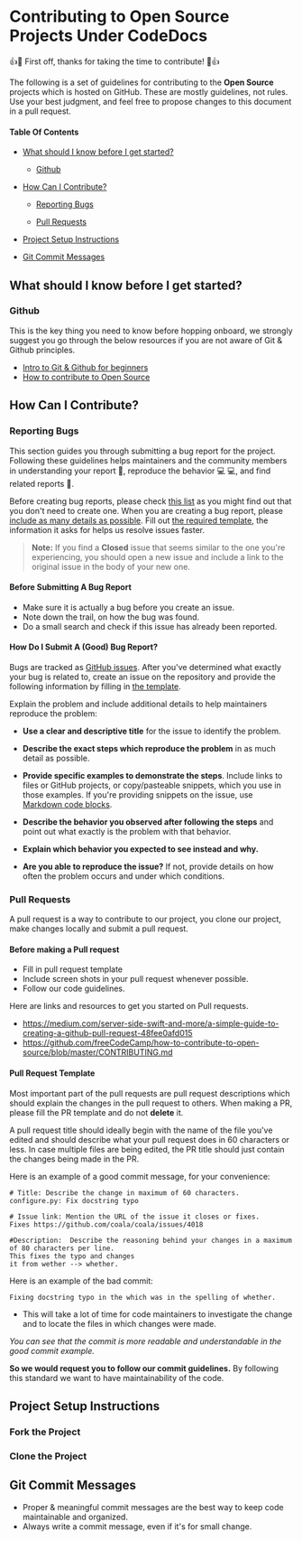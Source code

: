 # Contributing to Open Source Projects Under CodeDocs

:+1::tada: First off, thanks for taking the time to contribute! :tada::+1:

The following is a set of guidelines for contributing to the **Open Source** projects which is hosted on GitHub. These are mostly guidelines, not rules. Use your best judgment, and feel free to propose changes to this document in a pull request.

#### Table Of Contents

-   [What should I know before I get started?](#what-should-i-know-before-i-get-started)

    -   [Github](#github)

-   [How Can I Contribute?](#how-can-i-contribute)

    -   [Reporting Bugs](#reporting-bugs)

    -   [Pull Requests](#pull-requests)

-   [Project Setup Instructions](#project-setup-instructions)

-   [Git Commit Messages](#git-commit-messages)

## What should I know before I get started?

### Github

This is the key thing you need to know before hopping onboard, we strongly suggest you go through the below resources if you are not aware of Git & Github principles.

-   [Intro to Git & Github for beginners](https://medium.com/@abhishekj/an-intro-to-git-and-github-1a0e2c7e3a2f)
-   [How to contribute to Open Source](https://github.com/freeCodeCamp/how-to-contribute-to-open-source/blob/master/CONTRIBUTING.md)

## How Can I Contribute?

### Reporting Bugs

This section guides you through submitting a bug report for the project. Following these guidelines helps maintainers and the community members in understanding your report :pencil:, reproduce the behavior :computer: :computer:, and find related reports :mag_right:.

Before creating bug reports, please check [this list](#before-submitting-a-bug-report) as you might find out that you don't need to create one. When you are creating a bug report, please [include as many details as possible](#how-do-i-submit-a-good-bug-report). Fill out [the required template](#bug-issue-template), the information it asks for helps us resolve issues faster.

> **Note:** If you find a **Closed** issue that seems similar to the one you're experiencing, you should open a new issue and include a link to the original issue in the body of your new one.

#### Before Submitting A Bug Report

-   Make sure it is actually a bug before you create an issue.
-   Note down the trail, on how the bug was found.
-   Do a small search and check if this issue has already been reported.

#### How Do I Submit A (Good) Bug Report?

Bugs are tracked as [GitHub issues](https://guides.github.com/features/issues/). After you've determined what exactly your bug is related to, create an issue on the repository and provide the following information by filling in [the template](#bug-issue-template).

Explain the problem and include additional details to help maintainers reproduce the problem:

-   **Use a clear and descriptive title** for the issue to identify the problem.
-   **Describe the exact steps which reproduce the problem** in as much detail as possible.
-   **Provide specific examples to demonstrate the steps**. Include links to files or GitHub projects, or copy/pasteable snippets, which you use in those examples. If you're providing snippets on the issue, use [Markdown code blocks](https://help.github.com/articles/markdown-basics/#multiple-lines).
-   **Describe the behavior you observed after following the steps** and point out what exactly is the problem with that behavior.
-   **Explain which behavior you expected to see instead and why.**

-   **Are you able to reproduce the issue?** If not, provide details on how often the problem occurs and under which conditions.

### Pull Requests

A pull request is a way to contribute to our project, you clone our project, make changes locally and submit a pull request.

#### Before making a Pull request

-   Fill in pull request template
-   Include screen shots in your pull request whenever possible.
-   Follow our code guidelines.

Here are links and resources to get you started on Pull requests.

-   <https://medium.com/server-side-swift-and-more/a-simple-guide-to-creating-a-github-pull-request-48fee0afd015>
-   <https://github.com/freeCodeCamp/how-to-contribute-to-open-source/blob/master/CONTRIBUTING.md>

#### Pull Request Template

Most important part of the pull requests are pull request descriptions which should explain the changes in the pull request to others. When making a PR, please fill the PR template and do not **delete** it.

A pull request title should ideally begin with the name of the file you've edited and should describe what your pull request does in 60 characters or less. In case multiple files are being edited, the PR title should just contain the changes being made in the PR.

Here is an example of a good commit message, for your convenience:

    # Title: Describe the change in maximum of 60 characters.
    configure.py: Fix docstring typo

    # Issue link: Mention the URL of the issue it closes or fixes.
    Fixes https://github.com/coala/coala/issues/4018

    #Description:  Describe the reasoning behind your changes in a maximum of 80 characters per line.
    This fixes the typo and changes
    it from wether --> whether.

Here is an example of the bad commit:

    Fixing docstring typo in the which was in the spelling of whether.

-   This will take a lot of time for code maintainers to investigate the change and to locate the files in which changes were made.

_You can see that the commit is more readable and understandable in the good commit example._

**So we would request you to follow our commit guidelines.** By following this standard we want to have maintainability of the code.

## Project Setup Instructions

### Fork the Project

### Clone the Project

## Git Commit Messages

-   Proper & meaningful commit messages are the best way to keep code maintainable and organized.
-   Always write a commit message, even if it's for small change.
